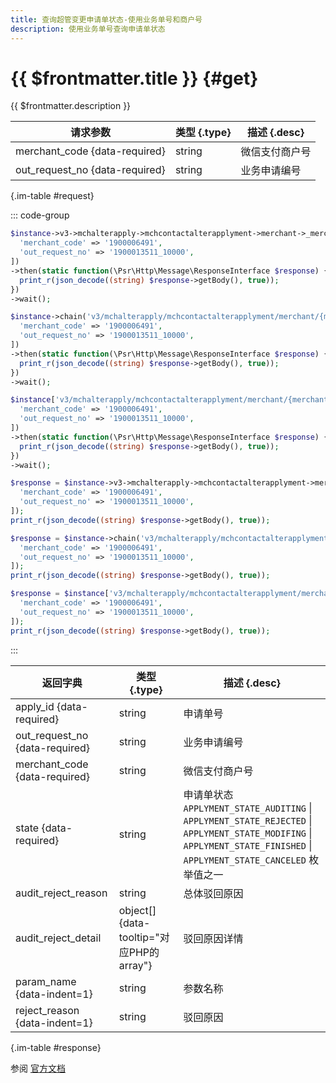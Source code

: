 ```yaml
---
title: 查询超管变更申请单状态-使用业务单号和商户号
description: 使用业务单号查询申请单状态
---
```


# {{ $frontmatter.title }} {#get}

{{ $frontmatter.description }}

| 请求参数 | 类型 {.type} | 描述 {.desc}
| --- | --- | ---
| merchant_code {data-required} | string | 微信支付商户号
| out_request_no {data-required} | string | 业务申请编号

{.im-table #request}

::: code-group

```php [异步纯链式]
$instance->v3->mchalterapply->mchcontactalterapplyment->merchant->_merchant_code_->outRequestNo->_out_request_no_->getAsync([
  'merchant_code' => '1900006491',
  'out_request_no' => '1900013511_10000',
])
->then(static function(\Psr\Http\Message\ResponseInterface $response) {
  print_r(json_decode((string) $response->getBody(), true));
})
->wait();
```

```php [异步声明式]
$instance->chain('v3/mchalterapply/mchcontactalterapplyment/merchant/{merchant_code}/out-request-no/{out_request_no}')->getAsync([
  'merchant_code' => '1900006491',
  'out_request_no' => '1900013511_10000',
])
->then(static function(\Psr\Http\Message\ResponseInterface $response) {
  print_r(json_decode((string) $response->getBody(), true));
})
->wait();
```

```php [异步属性式]
$instance['v3/mchalterapply/mchcontactalterapplyment/merchant/{merchant_code}/out-request-no/{out_request_no}']->getAsync([
  'merchant_code' => '1900006491',
  'out_request_no' => '1900013511_10000',
])
->then(static function(\Psr\Http\Message\ResponseInterface $response) {
  print_r(json_decode((string) $response->getBody(), true));
})
->wait();
```

```php [同步纯链式]
$response = $instance->v3->mchalterapply->mchcontactalterapplyment->merchant->_merchant_code_->outRequestNo->_out_request_no_->get([
  'merchant_code' => '1900006491',
  'out_request_no' => '1900013511_10000',
]);
print_r(json_decode((string) $response->getBody(), true));
```

```php [同步声明式]
$response = $instance->chain('v3/mchalterapply/mchcontactalterapplyment/merchant/{merchant_code}/out-request-no/{out_request_no}')->get([
  'merchant_code' => '1900006491',
  'out_request_no' => '1900013511_10000',
]);
print_r(json_decode((string) $response->getBody(), true));
```

```php [同步属性式]
$response = $instance['v3/mchalterapply/mchcontactalterapplyment/merchant/{merchant_code}/out-request-no/{out_request_no}']->get([
  'merchant_code' => '1900006491',
  'out_request_no' => '1900013511_10000',
]);
print_r(json_decode((string) $response->getBody(), true));
```

:::

| 返回字典 | 类型 {.type} | 描述 {.desc}
| --- | --- | ---
| apply_id {data-required} | string | 申请单号
| out_request_no {data-required} | string | 业务申请编号
| merchant_code {data-required} | string | 微信支付商户号
| state {data-required} | string | 申请单状态<br/>`APPLYMENT_STATE_AUDITING` \| `APPLYMENT_STATE_REJECTED` \| `APPLYMENT_STATE_MODIFING` \| `APPLYMENT_STATE_FINISHED` \| `APPLYMENT_STATE_CANCELED` 枚举值之一
| audit_reject_reason | string | 总体驳回原因
| audit_reject_detail | object[] {data-tooltip="对应PHP的array"} | 驳回原因详情
| param_name {data-indent=1} | string | 参数名称
| reject_reason {data-indent=1} | string | 驳回原因

{.im-table #response}

参阅 [官方文档](https://pay.weixin.qq.com/doc/v3/partner/4015617915)
